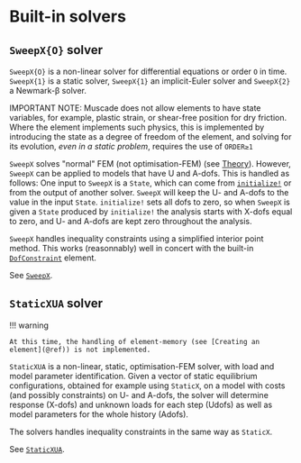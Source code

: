 # Built-in solvers

## `SweepX{O}` solver

`SweepX{O}` is a non-linear solver for differential equations or order `O` in time.  `SweepX{1}` is a static solver, `SweepX{1}` an implicit-Euler solver and `SweepX{2}` a Newmark-β solver. 

IMPORTANT NOTE: Muscade does not allow elements to have state variables, for example, plastic strain,
or shear-free position for dry friction.  Where the element implements such physics, this 
is implemented by introducing the state as a degree of freedom of the element, and solving
for its evolution, *even in a static problem*, requires the use of `ORDER≥1`

`SweepX` solves "normal" FEM (not optimisation-FEM) (see [Theory](@ref)).  However, `SweepX` can be applied to models that have U and A-dofs. This is handled as follows: One input to `SweepX` is a `State`, which can come from [`initialize!`](@ref) or from the output of another solver. `SweepX` will keep the U- and A-dofs to the value in the input `State`. `initialize!` sets all dofs to zero, so when `SweepX` is given a `State` produced by `initialize!` the analysis starts with X-dofs equal to zero, and U- and A-dofs are kept zero throughout the analysis. 

`SweepX` handles inequality constraints using a simplified interior point method. This works (reasonnably) well in concert with the built-in [`DofConstraint`](@ref) element.

See [`SweepX`](@ref).

## `StaticXUA` solver

!!! warning

    At this time, the handling of element-memory (see [Creating an element](@ref)) is not implemented.

`StaticXUA` is a non-linear, static, optimisation-FEM solver, with load and model parameter identification. Given a vector of static equilibrium configurations, obtained for example using `StaticX`, on a model with costs (and possibly constraints) on U- and A-dofs, the solver will determine response (X-dofs) and unknown loads for each step (Udofs) as well as model parameters for the whole history (Adofs).

The solvers handles inequality constraints in the same way as `StaticX`.

See [`StaticXUA`](@ref).